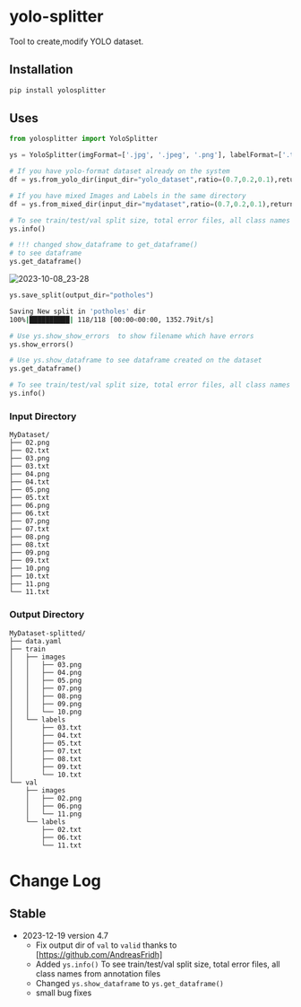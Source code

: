 # yolo-splitter
Tool to create,modify YOLO dataset.

## Installation
```bash
pip install yolosplitter
```

## Uses
```python
from yolosplitter import YoloSplitter

ys = YoloSplitter(imgFormat=['.jpg', '.jpeg', '.png'], labelFormat=['.txt'] )

# If you have yolo-format dataset already on the system
df = ys.from_yolo_dir(input_dir="yolo_dataset",ratio=(0.7,0.2,0.1),return_df=True)

# If you have mixed Images and Labels in the same directory
df = ys.from_mixed_dir(input_dir="mydataset",ratio=(0.7,0.2,0.1),return_df=True)

# To see train/test/val split size, total error files, all class names from annotation files
ys.info()

# !!! changed show_dataframe to get_dataframe()
# to see dataframe
ys.get_dataframe()
```
![2023-10-08_23-28](https://github.com/sandeshkharat87/yolo-splitter/assets/47347413/6e08285d-59c5-4856-8bb5-2eac5f1ec3da)



```python
ys.save_split(output_dir="potholes")
```

```bash
Saving New split in 'potholes' dir
100%|██████████| 118/118 [00:00<00:00, 1352.79it/s]
```

```python
# Use ys.show_show_errors  to show filename which have errors
ys.show_errors()

# Use ys.show_dataframe to see dataframe created on the dataset
ys.get_dataframe()

# To see train/test/val split size, total error files, all class names from annotation files
ys.info()
```


### Input Directory
```
MyDataset/
├── 02.png
├── 02.txt
├── 03.png
├── 03.txt
├── 04.png
├── 04.txt
├── 05.png
├── 05.txt
├── 06.png
├── 06.txt
├── 07.png
├── 07.txt
├── 08.png
├── 08.txt
├── 09.png
├── 09.txt
├── 10.png
├── 10.txt
├── 11.png
└── 11.txt
```

### Output Directory
```
MyDataset-splitted/
├── data.yaml
├── train
│   ├── images
│   │   ├── 03.png
│   │   ├── 04.png
│   │   ├── 05.png
│   │   ├── 07.png
│   │   ├── 08.png
│   │   ├── 09.png
│   │   └── 10.png
│   └── labels
│       ├── 03.txt
│       ├── 04.txt
│       ├── 05.txt
│       ├── 07.txt
│       ├── 08.txt
│       ├── 09.txt
│       └── 10.txt
└── val
    ├── images
    │   ├── 02.png
    │   ├── 06.png
    │   └── 11.png
    └── labels
        ├── 02.txt
        ├── 06.txt
        └── 11.txt
```
# Change Log
## Stable

* 2023-12-19 version 4.7
    * Fix output dir of `val` to `valid` thanks to [https://github.com/AndreasFridh]
    * Added `ys.info()` To see train/test/val split size, total error files, all class names from annotation files
    * Changed `ys.show_dataframe` to `ys.get_dataframe()`
    * small bug fixes
    
